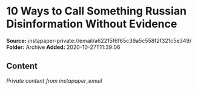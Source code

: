 # 10 Ways to Call Something Russian Disinformation Without Evidence

**Source:** instapaper-private://email/a62215f6f65c39a5c558f2f321c5e349/
**Folder:** Archive
**Added:** 2020-10-27T11:39:06




## Content
*Private content from instapaper_email*
